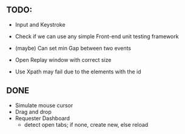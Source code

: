 
## TODO:
* Input and Keystroke
* Check if we can use any simple Front-end unit testing framework
* (maybe) Can set min Gap between two events
* Open Replay window with correct size

* Use Xpath may fail due to the elements with the id



## DONE
* Simulate mouse cursor
* Drag and drop
* Requester Dashboard
  * detect open tabs; if none, create new, else reload